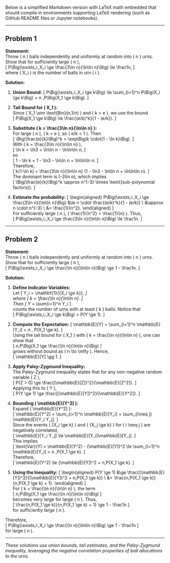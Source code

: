 Below is a simplified Markdown version with LaTeX math embedded that should compile in environments supporting LaTeX rendering (such as GitHub README files or Jupyter notebooks).

---

## Problem 1

**Statement:**  
Throw \( n \) balls independently and uniformly at random into \( n \) urns. Show that for sufficiently large \( n \),  
\[
P\Big(\exists\,i:\,X_i \ge \frac{3\ln n}{\ln\ln n}\Big) \le \frac1n,
\]  
where \( X_i \) is the number of balls in urn \( i \).

**Solution:**

1. **Union Bound:**
   \[
   P\Big(\exists\,i:\,X_i \ge k\Big) \le \sum_{i=1}^n P\Big(X_i \ge k\Big) = n \,P\Big(X_1 \ge k\Big).
   \]

2. **Tail Bound for \( X_1 \):**  
   Since \( X_1 \sim \text{Bin}(n,1/n) \) and \( k > e \), we use the bound  
   \[
   P\Big(X_1 \ge k\Big) \le \frac{(e/k)^k}{1 - (e/k)}.
   \]

3. **Substitute \( k = \frac{3\ln n}{\ln\ln n} \):**  
   For large \( n \), \( k > e \), so \( e/k < 1 \). Then  
   \[
   \Big(\frac{e}{k}\Big)^k = \exp\Big(k \cdot(1 - \ln k)\Big).
   \]  
   With \( k = \frac{3\ln n}{\ln\ln n} \),  
   \[
   \ln k = \ln3 + \ln\ln n - \ln\ln\ln n,
   \]  
   so  
   \[
   1 - \ln k = 1 - \ln3 - \ln\ln n + \ln\ln\ln n.
   \]  
   Therefore,  
   \[
   k(1-\ln k) 
   = \frac{3\ln n}{\ln\ln n} (1 - \ln3 - \ln\ln n + \ln\ln\ln n).
   \]  
   The dominant term is \(-3\ln n\), which implies  
   \[
   \Big(\frac{e}{k}\Big)^k \approx n^{-3} \times \text{(sub-polynomial factors)}.
   \]

4. **Estimate the probability:**
   \[
   \begin{aligned}
   P\Big(\exists\,i:\,X_i \ge \frac{3\ln n}{\ln\ln n}\Big) 
   &\le n \cdot \frac{(e/k)^k}{1 - (e/k)} \\
   &\approx n \cdot n^{-3} \\
   &= \frac{1}{n^2}.
   \end{aligned}
   \]  
   For sufficiently large \( n \), \( \frac{1}{n^2} < \frac{1}{n} \). Thus,  
   \[
   P\Big(\exists\,i:\,X_i \ge \frac{3\ln n}{\ln\ln n}\Big) \le \frac1n.
   \]

---

## Problem 2

**Statement:**  
Throw \( n \) balls independently and uniformly at random into \( n \) urns. Show that for sufficiently large \( n \),  
\[
P\Big(\exists\,i:\,X_i \ge \frac{\ln n}{\ln\ln n}\Big) \ge 1 - \frac1n.
\]

**Solution:**

1. **Define Indicator Variables:**  
   Let 
   \[
   Y_i = \mathbf{1}_{\{X_i \ge k\}},
   \]  
   where 
   \[
   k = \frac{\ln n}{\ln\ln n}.
   \]  
   Then 
   \[
   Y = \sum_{i=1}^n Y_i
   \]  
   counts the number of urns with at least \( k \) balls. Notice that  
   \[
   P\Big(\exists\,i:\,X_i \ge k\Big) = P(Y \ge 1).
   \]

2. **Compute the Expectation:**
   \[
   \mathbb{E}[Y] = \sum_{i=1}^n \mathbb{E}[Y_i] 
                  = n \, P(X_1 \ge k).
   \]  
   Using the tail bound for \( X_1 \) with \( k = \frac{\ln n}{\ln\ln n} \), one can show that  
   \[
   n\,P\Big(X_1 \ge \frac{\ln n}{\ln\ln n}\Big)
   \]  
   grows without bound as \( n \to \infty \). Hence,  
   \[
   \mathbb{E}[Y] \gg 1.
   \]

3. **Apply Paley-Zygmund Inequality:**  
   The Paley-Zygmund inequality states that for any non-negative random variable \( Z \),  
   \[
   P(Z > 0) \ge \frac{(\mathbb{E}[Z])^2}{\mathbb{E}[Z^2]}.
   \]  
   Applying this to \( Y \),  
   \[
   P(Y \ge 1) \ge \frac{(\mathbb{E}[Y])^2}{\mathbb{E}[Y^2]}.
   \]

4. **Bounding \( \mathbb{E}[Y^2] \):**  
   Expand \( \mathbb{E}[Y^2] \):  
   \[
   \mathbb{E}[Y^2] = \sum_{i=1}^n \mathbb{E}[Y_i] 
                  + \sum_{i\neq j} \mathbb{E}[Y_i Y_j].
   \]  
   Since the events \( \{X_i \ge k\} \) and \( \{X_j \ge k\} \) for \( i \neq j \) are negatively correlated,  
   \[
   \mathbb{E}[Y_i Y_j] \le \mathbb{E}[Y_i]\mathbb{E}[Y_j].
   \]  
   This implies  
   \[
   \text{Var}(Y) = \mathbb{E}[Y^2] - (\mathbb{E}[Y])^2 
                \le \sum_{i=1}^n \mathbb{E}[Y_i] 
                = n \,P(X_1 \ge k).
   \]  
   Therefore,  
   \[
   \mathbb{E}[Y^2] \le (\mathbb{E}[Y])^2 + n\,P(X_1 \ge k).
   \]

5. **Using the Inequality:**
   \[
   \begin{aligned}
   P(Y \ge 1) 
   &\ge \frac{(\mathbb{E}[Y])^2}{(\mathbb{E}[Y])^2 + n\,P(X_1 \ge k)} \\
   &= \frac{n\,P(X_1 \ge k)}{n\,P(X_1 \ge k) + 1}.
   \end{aligned}
   \]  
   For \( k = \frac{\ln n}{\ln\ln n} \), the term  
   \[
   n\,P\Big(X_1 \ge \frac{\ln n}{\ln\ln n}\Big)
   \]  
   becomes very large for large \( n \). Thus,  
   \[
   \frac{n\,P(X_1 \ge k)}{n\,P(X_1 \ge k) + 1} 
   \ge 1 - \frac1n
   \]  
   for sufficiently large \( n \).

Therefore,  
\[
P\Big(\exists\,i:\,X_i \ge \frac{\ln n}{\ln\ln n}\Big) \ge 1 - \frac1n
\]  
for large \( n \).

---

*These solutions use union bounds, tail estimates, and the Paley-Zygmund inequality, leveraging the negative correlation properties of ball allocations to the urns.*
